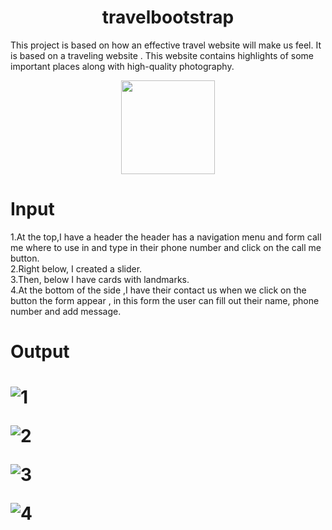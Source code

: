 
<h1 align= "center"> travelbootstrap</h1>



 
<p>This project is based on how an effective travel website will make us feel. It is based on a traveling website . This website contains highlights of some important places along with high-quality photography. </p>
<p align="center">


<img src="https://c.tenor.com/LnpTuE40TPkAAAAC/long-hair-long-drive.gif" height=150/>
</p>

<h1>Input</h1>
1.At the top,I have a header the header has a navigation menu and form call me where to use in and type in their phone number and click on the call me button.<br>
2.Right below, I created a slider.<br>
3.Then, below I have cards with landmarks.<br>
4.At the bottom of the side ,I have their contact us when we click on the button the form appear , in this form the user can fill out their name, phone number and add message.

<h1>Output<h1>

![1](https://user-images.githubusercontent.com/109518128/180696649-6b9577b8-27d6-4dd6-8f8a-c92fe416d745.PNG)

![2](https://user-images.githubusercontent.com/109518128/180696655-a65db169-70dd-4c59-8495-63ef16f2e734.PNG)

![3](https://user-images.githubusercontent.com/109518128/180696667-f8992e31-bab5-47dc-9990-b24779bd20dc.PNG)

![4](https://user-images.githubusercontent.com/109518128/180696670-d1cdb842-9d16-475f-b2a7-eafb14561d3d.PNG)
